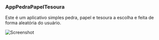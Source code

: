 ### AppPedraPapelTesoura
Este é um aplicativo simples pedra, papel e tesoura a escolha e feita de forma aleatória do usuário.

![Screenshot](https://github.com/felipe-matos/AppPedraPapelTesoura/assets/70587403/8afd3eda-58d8-4e4c-8063-aee463eb8bba)

